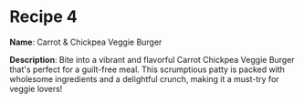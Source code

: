 # Recipe 4

**Name**: Carrot & Chickpea Veggie Burger

**Description**: Bite into a vibrant and flavorful Carrot Chickpea Veggie Burger that's perfect for a guilt-free meal. This scrumptious patty is packed with wholesome ingredients and a delightful crunch, making it a must-try for veggie lovers!
